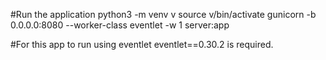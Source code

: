 #Run the application
    python3 -m venv v
    source v/bin/activate
    gunicorn -b 0.0.0.0:8080 --worker-class eventlet -w 1 server:app

#For this app to run using eventlet eventlet==0.30.2 is required.